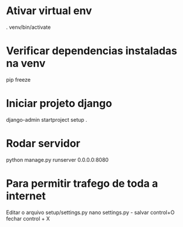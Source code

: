 # Ativar virtual env
. venv/bin/activate

# Verificar dependencias instaladas na venv
pip freeze

# Iniciar projeto django
django-admin startproject setup .

# Rodar servidor
python manage.py runserver 0.0.0.0:8080

# Para permitir trafego de toda a internet
Editar o arquivo setup/settings.py
nano settings.py - salvar control+O fechar control + X

